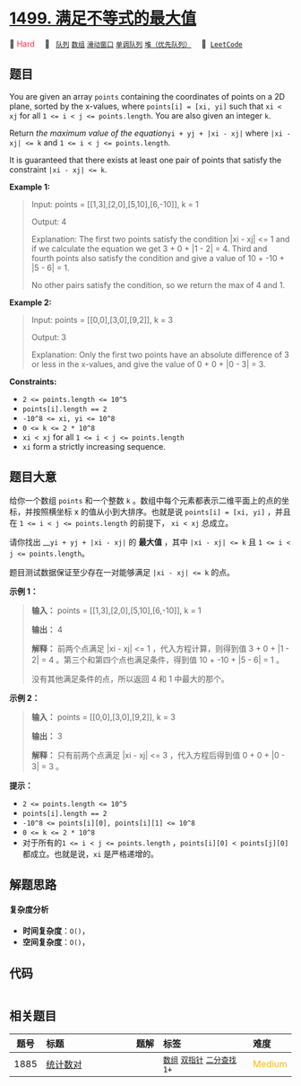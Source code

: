 # [1499. 满足不等式的最大值](https://leetcode.com/problems/max-value-of-equation)

🔴 <font color=#ff334b>Hard</font>&emsp; 🔖&ensp; [`队列`](/tag/queue.md) [`数组`](/tag/array.md) [`滑动窗口`](/tag/sliding-window.md) [`单调队列`](/tag/monotonic-queue.md) [`堆（优先队列）`](/tag/heap-priority-queue.md)&emsp; 🔗&ensp;[`LeetCode`](https://leetcode.com/problems/max-value-of-equation)

## 题目

You are given an array `points` containing the coordinates of points on a 2D
plane, sorted by the x-values, where `points[i] = [xi, yi]` such that `xi <
xj` for all `1 <= i < j <= points.length`. You are also given an integer `k`.

Return _the maximum value of the equation_`yi + yj + |xi - xj|` where `|xi -
xj| <= k` and `1 <= i < j <= points.length`.

It is guaranteed that there exists at least one pair of points that satisfy
the constraint `|xi - xj| <= k`.



**Example 1:**

> Input: points = [[1,3],[2,0],[5,10],[6,-10]], k = 1
> 
> Output: 4
> 
> Explanation: The first two points satisfy the condition |xi - xj| <= 1 and if we calculate the equation we get 3 + 0 + |1 - 2| = 4. Third and fourth points also satisfy the condition and give a value of 10 + -10 + |5 - 6| = 1.
> 
> No other pairs satisfy the condition, so we return the max of 4 and 1.

**Example 2:**

> Input: points = [[0,0],[3,0],[9,2]], k = 3
> 
> Output: 3
> 
> Explanation: Only the first two points have an absolute difference of 3 or less in the x-values, and give the value of 0 + 0 + |0 - 3| = 3.

**Constraints:**

  * `2 <= points.length <= 10^5`
  * `points[i].length == 2`
  * `-10^8 <= xi, yi <= 10^8`
  * `0 <= k <= 2 * 10^8`
  * `xi < xj` for all `1 <= i < j <= points.length`
  * `xi` form a strictly increasing sequence.


## 题目大意

给你一个数组 `points` 和一个整数 `k` 。数组中每个元素都表示二维平面上的点的坐标，并按照横坐标 x 的值从小到大排序。也就是说
`points[i] = [xi, yi]` ，并且在 `1 <= i < j <= points.length` 的前提下， `xi < xj` 总成立。

请你找出 __`yi + yj + |xi - xj|` 的 **最大值** ，其中 `|xi - xj| <= k` 且 `1 <= i < j <=
points.length`。

题目测试数据保证至少存在一对能够满足 `|xi - xj| <= k` 的点。



**示例 1：**

> 
> 
> 
> 
> 
> **输入：** points = [[1,3],[2,0],[5,10],[6,-10]], k = 1
> 
> **输出：** 4
> 
> **解释：** 前两个点满足 |xi - xj| <= 1 ，代入方程计算，则得到值 3 + 0 + |1 - 2| = 4 。第三个和第四个点也满足条件，得到值 10 + -10 + |5 - 6| = 1 。
> 
> 没有其他满足条件的点，所以返回 4 和 1 中最大的那个。

**示例 2：**

> 
> 
> 
> 
> 
> **输入：** points = [[0,0],[3,0],[9,2]], k = 3
> 
> **输出：** 3
> 
> **解释：** 只有前两个点满足 |xi - xj| <= 3 ，代入方程后得到值 0 + 0 + |0 - 3| = 3 。
> 
> 



**提示：**

  * `2 <= points.length <= 10^5`
  * `points[i].length == 2`
  * `-10^8 <= points[i][0], points[i][1] <= 10^8`
  * `0 <= k <= 2 * 10^8`
  * 对于所有的`1 <= i < j <= points.length` ，`points[i][0] < points[j][0]` 都成立。也就是说，`xi` 是严格递增的。


## 解题思路

#### 复杂度分析

- **时间复杂度**：`O()`，
- **空间复杂度**：`O()`，

## 代码

```javascript

```

## 相关题目

<!-- prettier-ignore -->
| 题号 | 标题 | 题解 | 标签 | 难度 |
| :------: | :------ | :------: | :------ | :------ |
| 1885 | [统计数对](https://leetcode.com/problems/count-pairs-in-two-arrays) |  |  [`数组`](/tag/array.md) [`双指针`](/tag/two-pointers.md) [`二分查找`](/tag/binary-search.md) `1+` | <font color=#ffb800>Medium</font> |

<style>
.blue {
    background-color: #096dd9;
    padding: 0.25rem 0.5rem;
    margin: 0;
    font-size: 0.85em;
    border-radius: 3px;
    color: white;
    font-weight: 500;
}
table th:first-of-type { width: 10%; }
table th:nth-of-type(2) { width: 35%; }
table th:nth-of-type(3) { width: 10%; }
table th:nth-of-type(4) { width: 35%; }
table th:nth-of-type(5) { width: 10%; }
</style>
